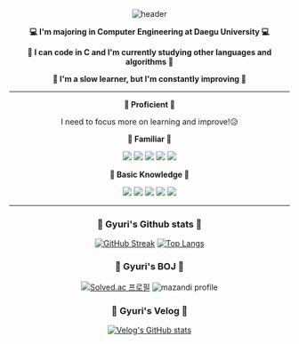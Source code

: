 <div align="center">
  <img src="https://capsule-render.vercel.app/api?type=waving&color=d1e8ea&height=150&section=header&text=GyuriKim's%20Github&fontColor=ffffff&fontSize=50&animation=twinkling&fontAlignY=55" alt="header">
</div>

<div align="center">
  <p><strong>💻 I'm majoring in Computer Engineering at Daegu University 💻</strong></p>
  <p><strong>🍒 I can code in C and I'm currently studying other languages and algorithms 🍒</strong></p>
  <p><strong>🌻 I'm a slow learner, but I'm constantly improving 🌻</strong></p>
</div>

<div align="center">
  <hr>
  <p><strong>💜 Proficient 💜</strong></p>
   I need to focus more on learning and improve!😥
  <p><strong>🖤 Familiar 🖤</strong></p>
   <img src="https://img.shields.io/badge/c-A8B9CC?style=for-the-badge&logo=C&logoColor=white">
  <img src="https://img.shields.io/badge/Github-181717?style=for-the-badge&logo=Github&logoColor=white">
  <img src="https://img.shields.io/badge/Java-007396?style=for-the-badge&logo=OpenJDK&logoColor=white"/>
  <img src="https://img.shields.io/badge/javascript-F7DF1E?style=for-the-badge&logo=javascript&logoColor=white"/>
  <img src="https://img.shields.io/badge/css3-1572B6?style=for-the-badge&logo=css3&logoColor=white">
  
  <p><strong>🤍 Basic Knowledge 🤍</strong></p>
  <img src="https://img.shields.io/badge/Git-F05032?style=for-the-badge&logo=Git&logoColor=white">
  <img src="https://img.shields.io/badge/oracle-F80000?style=for-the-badge&logo=oracle&logoColor=white">
  <img src="https://img.shields.io/badge/spring-6DB33F?style=for-the-badge&logo=Spring&logoColor=white">
  <img src="https://img.shields.io/badge/python-3776AB?style=for-the-badge&logo=python&logoColor=white">
  <img src="https://img.shields.io/badge/opengl-5586A4?style=for-the-badge&logo=opengl&logoColor=white">
  <hr>
</div>

<h3 align="center">🌟 Gyuri's Github stats 🌟</h3>
<div align="center">
  <a href="https://git.io/streak-stats"><img src="https://streak-stats.demolab.com?user=GyuriKimgr&theme=rose&hide_border=true" alt="GitHub Streak"></a>
  <a href="https://github.com/anuraghazra/github-readme-stats"><img src="https://github-readme-stats.vercel.app/api/top-langs/?username=GyuriKimgr&layout=donut" alt="Top Langs"></a>
</div>

<h3 align="center">💫 Gyuri's BOJ 💫</h3>
<div align="center">
  <a href="https://solved.ac/{kls1211}"><img src="http://mazassumnida.wtf/api/v2/generate_badge?boj=kls1211" alt="Solved.ac 프로필"></a>
  <img src="http://mazandi.herokuapp.com/api?handle=kls1211&theme=warm" alt="mazandi profile">
</div>

<h3 align="center">🎀 Gyuri's Velog 🎀</h3>
<div align="center">
  <a href="https://velog.io/@darin"><img src="https://velog-readme-stats.vercel.app/api?name=darin" alt="Velog's GitHub stats"></a>
</div>
